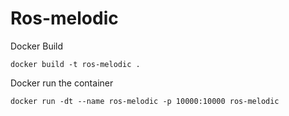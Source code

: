 # Ros-melodic

Docker Build
```
docker build -t ros-melodic .
```
Docker run the container 
```
docker run -dt --name ros-melodic -p 10000:10000 ros-melodic
```
